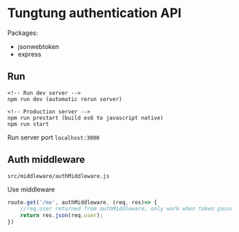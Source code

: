 # Tungtung authentication API

Packages:
* jsonwebtoken
* express

## Run

```code
<!-- Run dev server -->
npm run dev (automatic rerun server)

<!-- Production server -->
npm run prestart (build es6 to javascript native)
npm run start
```

Run server port `localhost:3000`

## Auth middleware

`src/middleware/authMiddleware.js`

Use middleware

```javascript
route.get('/me', authMiddleware, (req, res)=> {
    //req.user returned from authMiddleware, only work when token passed
    return res.json(req.user);
})
```